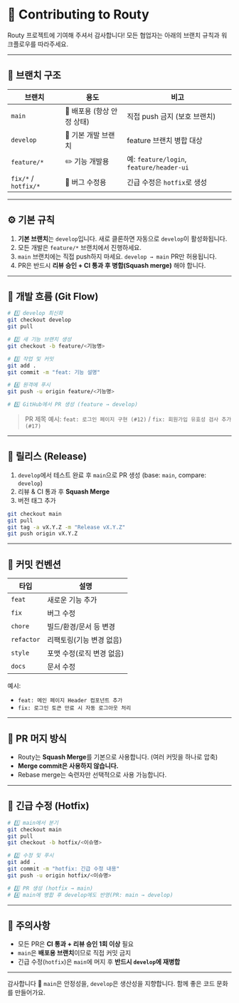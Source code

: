 # 🤝 Contributing to Routy

Routy 프로젝트에 기여해 주셔서 감사합니다!
모든 협업자는 아래의 브랜치 규칙과 워크플로우를 따라주세요.

---

## 🌿 브랜치 구조

| 브랜치 | 용도 | 비고 |
|--------|------|------|
| `main` | 🚀 배포용 (항상 안정 상태) | 직접 push 금지 (보호 브랜치) |
| `develop` | 🧩 기본 개발 브랜치 | feature 브랜치 병합 대상 |
| `feature/*` | ✏️ 기능 개발용 | 예: `feature/login`, `feature/header-ui` |
| `fix/*` / `hotfix/*` | 🐞 버그 수정용 | 긴급 수정은 `hotfix`로 생성 |

---

## ⚙️ 기본 규칙

1. **기본 브랜치**는 `develop`입니다. 새로 클론하면 자동으로 `develop`이 활성화됩니다.
2. 모든 개발은 `feature/*` 브랜치에서 진행하세요.
3. `main` 브랜치에는 직접 push하지 마세요. `develop → main` PR만 허용됩니다.
4. PR은 반드시 **리뷰 승인 + CI 통과 후 병합(Squash merge)** 해야 합니다.

---

## 🔧 개발 흐름 (Git Flow)

```bash
# 1️⃣ develop 최신화
git checkout develop
git pull

# 2️⃣ 새 기능 브랜치 생성
git checkout -b feature/<기능명>

# 3️⃣ 작업 및 커밋
git add .
git commit -m "feat: 기능 설명"

# 4️⃣ 원격에 푸시
git push -u origin feature/<기능명>

# 5️⃣ GitHub에서 PR 생성 (feature → develop)
```
> PR 제목 예시: `feat: 로그인 페이지 구현 (#12)` / `fix: 회원가입 유효성 검사 추가 (#17)`

---

## 🧪 릴리스 (Release)

1. `develop`에서 테스트 완료 후 `main`으로 PR 생성 (base: `main`, compare: `develop`)
2. 리뷰 & CI 통과 후 **Squash Merge**
3. 버전 태그 추가
```bash
git checkout main
git pull
git tag -a vX.Y.Z -m "Release vX.Y.Z"
git push origin vX.Y.Z
```

---

## 🧭 커밋 컨벤션

| 타입 | 설명 |
|------|------|
| `feat` | 새로운 기능 추가 |
| `fix` | 버그 수정 |
| `chore` | 빌드/환경/문서 등 변경 |
| `refactor` | 리팩토링(기능 변경 없음) |
| `style` | 포맷 수정(로직 변경 없음) |
| `docs` | 문서 수정 |

예시:
- `feat: 메인 페이지 Header 컴포넌트 추가`
- `fix: 로그인 토큰 만료 시 자동 로그아웃 처리`

---

## 🧱 PR 머지 방식

- Routy는 **Squash Merge**를 기본으로 사용합니다. (여러 커밋을 하나로 압축)
- **Merge commit은 사용하지 않습니다.**
- Rebase merge는 숙련자만 선택적으로 사용 가능합니다.

---

## 🧩 긴급 수정 (Hotfix)

```bash
# 1️⃣ main에서 분기
git checkout main
git pull
git checkout -b hotfix/<이슈명>

# 2️⃣ 수정 및 푸시
git add .
git commit -m "hotfix: 긴급 수정 내용"
git push -u origin hotfix/<이슈명>

# 3️⃣ PR 생성 (hotfix → main)
# 4️⃣ main에 병합 후 develop에도 반영(PR: main → develop)
```

---

## 📜 주의사항

- 모든 PR은 **CI 통과 + 리뷰 승인 1회 이상** 필요
- `main`은 **배포용 브랜치**이므로 직접 커밋 금지
- 긴급 수정(`hotfix`)은 `main`에 머지 후 **반드시 `develop`에 재병합**

---

감사합니다 🙌
`main`은 안정성을, `develop`은 생산성을 지향합니다.
함께 좋은 코드 문화를 만들어가요.
